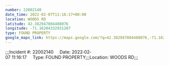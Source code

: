 ```yaml
---
number: 22002140
date_time: 2022-02-07T11:16:17+00:00
location: WOODS RD
latitude: 42.382947804488076
longitude: -71.16204332931207
type: FOUND PROPERTY
google_maps_link: https://maps.google.com/?q=42.382947804488076,-71.16204332931207
---
```


;;;Incident #: 22002140     Date: 2022‐02‐07 11:16:17     Type: FOUND PROPERTY;;;Location: WOODS RD;;;
